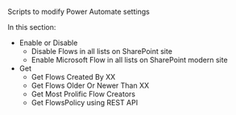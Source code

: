 Scripts to modify Power Automate settings

In this section:


  
* Enable or Disable
  * Disable Flows in all lists on SharePoint site
  * Enable Microsoft Flow in all lists on SharePoint modern site
* Get
  * Get Flows Created By XX
  * Get Flows Older Or Newer Than XX
  * Get Most Prolific Flow Creators
  * Get FlowsPolicy using REST API

